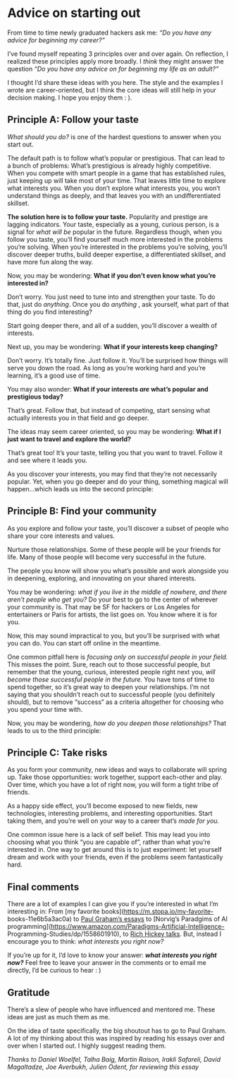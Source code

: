 # Advice on starting out


From time to time newly graduated hackers ask me: _“Do you have any advice for
beginning my career?”_

I’ve found myself repeating 3 principles over and over again. On reflection, I
realized these principles apply more broadly. I _think_ they might answer the
question _“Do you have any advice on for beginning my life as an adult?”_

I thought I’d share these ideas with you here. The style and the examples I
wrote are career-oriented, but I think the core ideas will still help in your
decision making. I hope you enjoy them : ).

## Principle A: Follow your taste

 _What should you do?_ is one of the hardest questions to answer when you
start out.

The default path is to follow what’s popular or prestigious. That can lead to
a bunch of problems: What’s prestigious is already highly competitive. When
you compete with smart people in a game that has established rules, just
keeping up will take most of your time. That leaves little time to explore
what interests you. When you don’t explore what interests you, you won’t
understand things as deeply, and that leaves you with an undifferentiated
skillset.

 **The solution here is to follow your taste.** Popularity and prestige are
lagging indicators. Your taste, especially as a young, curious person, is a
signal for _what will be_ popular in the future. Regardless though, when you
follow you taste, you’ll find yourself much more interested in the problems
you’re solving. When you’re interested in the problems you’re solving, you’ll
discover deeper truths, build deeper expertise, a differentiated skillset, and
have more fun along the way.

Now, you may be wondering: **What if you don’t even know what you’re
interested in?**

Don’t worry. You just need to tune into and strengthen your taste. To do that,
just do _anything_. Once you do _anything_ , ask yourself, what part of that
thing do you find interesting?

Start going deeper there, and all of a sudden, you’ll discover a wealth of
interests.

Next up, you may be wondering: **What if your interests keep changing?**

Don’t worry. It’s totally fine. Just follow it. You’ll be surprised how things
will serve you down the road. As long as you’re working hard and you’re
learning, it’s a good use of time.

You may also wonder: **What if your interests _are_ what’s popular and
prestigious today?**

That’s great. Follow that, but instead of competing, start sensing what
actually interests you in that field and go deeper.

The ideas may seem career oriented, so you may be wondering: **What if I just
want to travel and explore the world?**

That’s great too! It’s your taste, telling you that you want to travel. Follow
it and see where it leads you.

As you discover your interests, you may find that they’re not necessarily
popular. Yet, when you go deeper and do your thing, something magical will
happen…which leads us into the second principle:

## Principle B: Find your community

As you explore and follow your taste, you’ll discover a subset of people who
share your core interests and values.

Nurture those relationships. Some of these people will be your friends for
life. Many of those people will become very successful in the future.

The people you know will show you what’s possible and work alongside you in
deepening, exploring, and innovating on your shared interests.

You may be wondering: _what if you live in the middle of nowhere, and there
aren’t people who get you?_ Do your best to go to the center of wherever your
community is. That may be SF for hackers or Los Angeles for entertainers or
Paris for artists, the list goes on. You know where it is for you.

Now, this may sound impractical to you, but you’ll be surprised with what you
can do. You can start off online in the meantime.

One common pitfall here is _focusing only on successful people in your field._
This misses the point. Sure, reach out to those successful people, but
remember that the young, curious, interested people right next you, _will
become those successful people in the future._ You have tons of time to spend
together, so it’s great way to deepen your relationships. I’m not saying that
you shouldn’t reach out to successful people (you definitely should), but to
remove “success” as a criteria altogether for choosing who you spend your time
with.

Now, you may be wondering, _how do you deepen those relationships?_ That leads
to us to the third principle:

## Principle C: Take risks

As you form your community, new ideas and ways to collaborate will spring up.
Take those opportunities: work together, support each-other and play. Over
time, which you have a lot of right now, you will form a tight tribe of
friends.

As a happy side effect, you’ll become exposed to new fields, new technologies,
interesting problems, and interesting opportunities. Start taking them, and
you’re well on your way to a career that’s _made for you._

One common issue here is a lack of self belief. This may lead you into
choosing what you think “you are capable of”, rather than what you’re
interested in. One way to get around this is to just experiment: let yourself
dream and work with your friends, even if the problems seem fantastically
hard.

## Final comments

There are a lot of examples I can give you if you’re interested in what I’m
interesting in: From [my favorite books](https://m.stopa.io/my-favorite-
books-11e6b5a3ac0a) to [Paul Graham’s
essays](http://www.paulgraham.com/articles.html) to [Norvig’s Paradgims of AI
programming](https://www.amazon.com/Paradigms-Artificial-Intelligence-
Programming-Studies/dp/1558601910), to [Rich Hickey
talks](https://m.stopa.io/favorite-rich-hickey-talks-6bcb23da6ff2). But,
instead I encourage you to think: _what interests you right now?_

If you’re up for it, I’d love to know your answer: **_what interests you right
now?_** Feel free to leave your answer in the comments or to email me
directly, I’d be curious to hear : )

## Gratitude

There’s a slew of people who have influenced and mentored me. These ideas are
just as much them as me.

On the idea of taste specifically, the big shoutout has to go to Paul Graham.
A lot of my thinking about this was inspired by reading his essays over and
over when I started out. I highly suggest reading them.

 _Thanks to Daniel Woelfel, Talha Baig, Martin Raison, Irakli Safareli, David
Magaltadze, Joe Averbukh, Julien Odent, for reviewing this essay_

